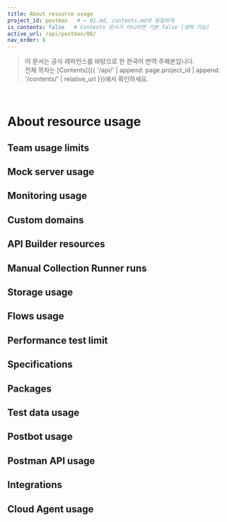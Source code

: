```yaml
---
title: About resource usage
project_id: postman   # ← 01.md, contents.md와 동일하게
is_contents: false   # Contents 문서가 아니라면 기본 false (생략 가능)
active_url: /api/postman/08/
nav_order: 8
---
```


> 이 문서는 공식 레퍼런스를 바탕으로 한 한국어 번역·주해본입니다.  
> 전체 목차는 [Contents]({{ '/api/' | append: page.project_id | append: '/contents/' | relative_url }})에서 확인하세요.

<br>

# About resource usage

## Team usage limits
## Mock server usage
## Monitoring usage
## Custom domains
## API Builder resources
## Manual Collection Runner runs
## Storage usage
## Flows usage
## Performance test limit
## Specifications
## Packages
## Test data usage
## Postbot usage
## Postman API usage
## Integrations
## Cloud Agent usage
